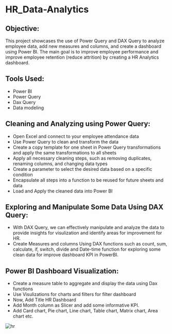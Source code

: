 # HR_Data-Analytics

## Objective:
This project showcases the use of Power Query and DAX Query to analyze employee data, add new measures and columns, and create a dashboard using Power BI. The main goal is to improve employee performance and improve employee retention (reduce attrition) by creating a HR Analytics dashboard.

## Tools Used:

* Power BI
* Power Query
* Dax Query
* Data modeling

## Cleaning and Analyzing using Power Query:
* Open Excel and connect to your employee attendance data
* Use Power Query to clean and transform the data
* Create a copy template for one sheet in Power Query transformations and apply the same transformations to all sheets
* Apply all necessary cleaning steps, such as removing duplicates, renaming columns, and changing data types
* Create a parameter to select the desired data based on a specific condition
* Encapsulate all steps into a function to be reused for future sheets and data
* Load and Apply the cleaned data into Power BI

## Exploring and Manipulate Some Data Using DAX Query:
* With DAX Query, we can effectively manipulate and analyze the data to provide insights for visulization and identify areas for improvement for HR.
* Create Measures and columns Using DAX functions such as count, sum, calculate, if, switch, divide and Date-time function for exploring some clean data for improve dashboard KPI in PowerBI.

## Power BI Dashboard Visualization:
* Create a measure table to aggregate and display the data using Dax functions
* Use Visulizations for charts and filters for filter dashboard
* Now, Add Title HR Dashboard
* Add Month column as Slicer and add some informative KPI.
* Add Card chart, Pie chart, Line chart, Table chart, Matrix chart, Area chart etc.


![hr](https://github.com/pks7205/HR-Data-Analytics/assets/169264134/0dcb77f1-38ef-4f6d-a34c-2d566bd881ee)

